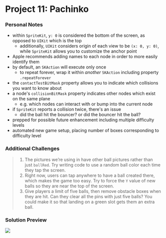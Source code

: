# Project 11: Pachinko

### Personal Notes
- within `SpriteKit`, `y: 0` is considered the bottom of the screen, as opposed to `UIKit` which is the top
    - additionally, `UIKit` considers origin of each view to be `(x: 0, y: 0)`, while `SpriteKit` allows you to customize the anchor point
- Apple recommends adding names to each node in order to more easily identify them
- by default, an `SKAction` will execute only once
    - to repeat forever, wrap it within _another_ `SKAction` including property `.repeatForever`
- the `contactTestBitMask` property allows you to indicate which collisions you want to know about
- a node's `collisionBitMask` property indicates other nodes which exist on the same plane
    - e.g. which nodes can interact with or bump into the current node
- if `SpriteKit` reports a collision twice, there's an issue
    - did the ball hit the bouncer? or did the bouncer hit the ball?
- prepped for possible future enhancement including multiple difficulty levels
- automated new game setup, placing number of boxes corresponding to difficulty level

### Additional Challenges
> 1. The pictures we’re using in have other ball pictures rather than just `ballRed`. Try writing code to use a random ball color each time they tap the screen.
> 2. Right now, users can tap anywhere to have a ball created there, which makes the game too easy. Try to force the `Y` value of new balls so they are near the top of the screen.
> 3. Give players a limit of five balls, then remove obstacle boxes when they are hit. Can they clear all the pins with just five balls? You could make it so that landing on a green slot gets them an extra ball.

### Solution Preview
<img src="https://user-images.githubusercontent.com/4438390/71634423-efdf8900-2be9-11ea-84d1-ad01c5da7163.png">
